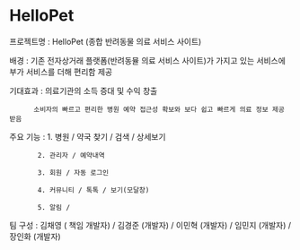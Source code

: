 # HelloPet

프로젝트명 : HelloPet (종합 반려동물 의료 서비스 사이트)

배경 : 기존 전자상거래 플랫폼(반려동뮬 의료 서비스 사이트)가 가지고 있는 서비스에 부가 서비스를 더해 편리함 제공 

기대효과 : 의료기관의 소득 증대 및 수익 창출 

          소비자의 빠르고 편리한 병원 예약 접근성 확보와 보다 쉽고 빠르게 의료 정보 제공 받음 

주요 기능 : 1. 병원 / 약국 찾기 / 검색  / 상세보기

           2. 관리자 / 예약내역
           
           3. 회원 / 자동 로그인
           
           4. 커뮤니티 / 톡톡 / 보기(모달창)
           
           5. 알림 / 
           
           
팀 구성 : 김채영 ( 책임 개발자) / 김경준 (개발자) /  이민혁 (개발자) / 임민지 (개발자) / 장인화 (개발자)
